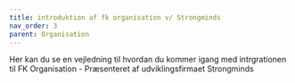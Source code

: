 ```yaml
---
title: introduktion af fk organisation v/ Strongminds
nav_order: 3
parent: Organisation
---
```


Her kan du se en vejledning til hvordan du kommer igang med intrgrationen til FK Organisation - Præsenteret af udviklingsfirmaet Strongminds
